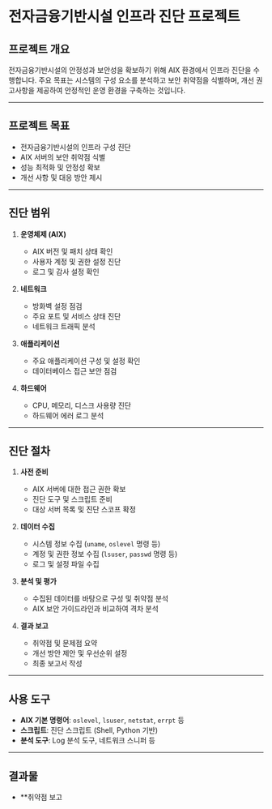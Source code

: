 # 전자금융기반시설 인프라 진단 프로젝트

## 프로젝트 개요
전자금융기반시설의 안정성과 보안성을 확보하기 위해 AIX 환경에서 인프라 진단을 수행합니다. 주요 목표는 시스템의 구성 요소를 분석하고 보안 취약점을 식별하며, 개선 권고사항을 제공하여 안정적인 운영 환경을 구축하는 것입니다.

---

## 프로젝트 목표
- 전자금융기반시설의 인프라 구성 진단
- AIX 서버의 보안 취약점 식별
- 성능 최적화 및 안정성 확보
- 개선 사항 및 대응 방안 제시

---

## 진단 범위
1. **운영체제 (AIX)**
   - AIX 버전 및 패치 상태 확인
   - 사용자 계정 및 권한 설정 진단
   - 로그 및 감사 설정 확인

2. **네트워크**
   - 방화벽 설정 점검
   - 주요 포트 및 서비스 상태 진단
   - 네트워크 트래픽 분석

3. **애플리케이션**
   - 주요 애플리케이션 구성 및 설정 확인
   - 데이터베이스 접근 보안 점검

4. **하드웨어**
   - CPU, 메모리, 디스크 사용량 진단
   - 하드웨어 에러 로그 분석

---

## 진단 절차
1. **사전 준비**
   - AIX 서버에 대한 접근 권한 확보
   - 진단 도구 및 스크립트 준비
   - 대상 서버 목록 및 진단 스코프 확정

2. **데이터 수집**
   - 시스템 정보 수집 (`uname`, `oslevel` 명령 등)
   - 계정 및 권한 정보 수집 (`lsuser`, `passwd` 명령 등)
   - 로그 및 설정 파일 수집

3. **분석 및 평가**
   - 수집된 데이터를 바탕으로 구성 및 취약점 분석
   - AIX 보안 가이드라인과 비교하여 격차 분석

4. **결과 보고**
   - 취약점 및 문제점 요약
   - 개선 방안 제안 및 우선순위 설정
   - 최종 보고서 작성

---

## 사용 도구
- **AIX 기본 명령어**: `oslevel`, `lsuser`, `netstat`, `errpt` 등
- **스크립트**: 진단 스크립트 (Shell, Python 기반)
- **분석 도구**: Log 분석 도구, 네트워크 스니퍼 등

---

## 결과물
- **취약점 보고
